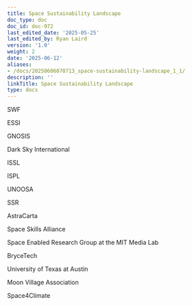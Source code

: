 ```yaml
---
title: Space Sustainability Landscape
doc_type: doc
doc_id: doc-972
last_edited_date: '2025-05-25'
last_edited_by: Ryan Laird
version: '1.0'
weight: 2
date: '2025-06-12'
aliases:
- /docs/20250606070713_space-sustainability-landscape_1_1/
description: ''
linkTitle: Space Sustainability Landscape
type: docs
---
```


SWF

ESSI

GNOSIS

Dark Sky International

ISSL

ISPL

UNOOSA

SSR

AstraCarta

Space Skills Alliance

Space Enabled Research Group at the MIT Media Lab

BryceTech

University of Texas at Austin

Moon Village Association

Space4Climate
